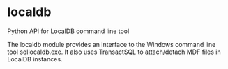 # localdb
Python API for LocalDB command line tool

The localdb module provides an interface to the Windows command line tool sqllocaldb.exe.  It also uses TransactSQL to attach/detach MDF files in LocalDB instances.
